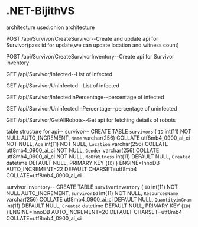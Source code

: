 # .NET-BijithVS
architecture used:onion architecture

POST
​/api​/Survivor​/CreateSurvivor--Create and update api for Survivor(pass id for update,we can update location and witness count)

POST
​/api​/Survivor​/CreateSurvivorInventory--Create api for Survivor inventory

GET
​/api​/Survivor​/Infected--List of infected

GET
​/api​/Survivor​/UnInfected--List of infected

GET
​/api​/Survivor​/InfectedInPercentage--percentage of infected 

GET
​/api​/Survivor​/UnInfectedInPercentage--percentage of uninfected 

GET
​/api​/Survivor​/GetAllRobots--Get api for fetching details of robots

table structure for api--
survivor--
CREATE TABLE `survivors` (
  `ID` int(11) NOT NULL AUTO_INCREMENT,
  `Name` varchar(256) COLLATE utf8mb4_0900_ai_ci NOT NULL,
  `Age` int(11) NOT NULL,
  `Location` varchar(256) COLLATE utf8mb4_0900_ai_ci NOT NULL,
  `Gender` varchar(256) COLLATE utf8mb4_0900_ai_ci NOT NULL,
  `NoOfWitness` int(11) DEFAULT NULL,
  `Created` datetime DEFAULT NULL,
  PRIMARY KEY (`ID`)
) ENGINE=InnoDB AUTO_INCREMENT=22 DEFAULT CHARSET=utf8mb4 COLLATE=utf8mb4_0900_ai_ci

survivor inventory--
CREATE TABLE `survivorinventory` (
  `ID` int(11) NOT NULL AUTO_INCREMENT,
  `SurvivorId` int(11) NOT NULL,
  `ResourcesName` varchar(256) COLLATE utf8mb4_0900_ai_ci DEFAULT NULL,
  `QuantityinGram` int(11) DEFAULT NULL,
  `Created` datetime DEFAULT NULL,
  PRIMARY KEY (`ID`)
) ENGINE=InnoDB AUTO_INCREMENT=20 DEFAULT CHARSET=utf8mb4 COLLATE=utf8mb4_0900_ai_ci
